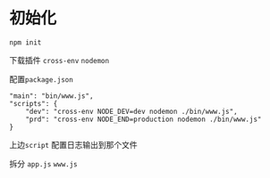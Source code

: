 # 初始化

``` 
npm init
```

下载插件 `cross-env`    `nodemon`

配置`package.json`

```
"main": "bin/www.js",
"scripts": {
    "dev": "cross-env NODE_DEV=dev nodemon ./bin/www.js",
    "prd": "cross-env NODE_END=production nodemon ./bin/www.js"
}
```

上边`script` 配置日志输出到那个文件

拆分 `app.js` `www.js` 